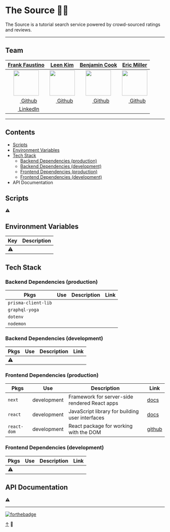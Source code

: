 # The Source 👩‍💻

The Source is a tutorial search service powered by crowd-sourced ratings and reviews.

***

## Team
| [**Frank Faustino**](https://github.com/frankfaustino) | [**Leen Kim**](https://github.com/llcoolk) | [**Benjamin Cook**](https://github.com/benjaminadk) | [**Eric Miller**](https://github.com/ericmiller777) |
|:----------------:|:----------------:|:----------------:|:----------------:|
| [<img src="https://avatars1.githubusercontent.com/u/2607929?s=80" width="80">](https://github.com/frankfaustino) | [<img src="https://avatars3.githubusercontent.com/u/37844353?s=80" width="80">](https://github.com/llcoolk) | [<img src="https://avatars2.githubusercontent.com/u/28043421?s=80" width="80">](https://github.com/benjaminadk) | [<img src="https://avatars3.githubusercontent.com/u/29766054?s=80" width="80">](https://github.com/ericmiller777) |
| [<img src="https://github.com/favicon.ico" width="15"> Github](https://github.com/frankfaustino) | [<img src="https://github.com/favicon.ico" width="15"> Github](https://github.com/llcoolk) | [<img src="https://github.com/favicon.ico" width="15"> Github](https://github.com/benjaminadk) | [<img src="https://github.com/favicon.ico" width="15"> Github](https://github.com/ericmiller777) |
| [ <img src="https://static.licdn.com/sc/h/al2o9zrvru7aqj8e1x2rzsrca" width="15"> LinkedIn](https://www.linkedin.com/in/frankfaustino/) ||||

***

## Contents

 - [Scripts](#scripts)
 - [Environment Variables](#environment-variables)
 - [Tech Stack](#tech-stack)
    - [Backend Dependencies (production)](#backend-dependencies-production)
    - [Backend Dependencies (development)](#backend-dependencies-development)
    - [Frontend Dependencies (production)](#frontend-dependencies-production)
    - [Frontend Dependencies (development)](#frontend-dependencies-development)
 - API Documentation

## Scripts
⚠️

## Environment Variables

| Key | Description |
|-----|-------------|
|⚠️||

## Tech Stack

### Backend Dependencies (production)

|Pkgs|Use|Description|Link|
|----|---|-----------|----|
|`prisma-client-lib`||||
|`graphql-yoga`||||
|`dotenv`||||
|`nodemon`||||

### Backend Dependencies (development)

|Pkgs|Use|Description|Link|
|----|---|-----------|----|
|⚠️||||

### Frontend Dependencies (production)

|Pkgs|Use|Description|Link|
|----|---|-----------|----|
|`next`|development|Framework for server-side rendered React apps|[docs](https://nextjs.org/learn)|
|`react`|development|JavaScript library for building user interfaces|[docs](https://reactjs.org/)|
|`react-dom`|development|React package for working with the DOM|[github](https://github.com/facebook/react)|

### Frontend Dependencies (development)

|Pkgs|Use|Description|Link|
|----|---|-----------|----|
|⚠️||||


## API Documentation

⚠️

***

[![forthebadge](https://forthebadge.com/images/badges/built-with-love.svg)](https://forthebadge.com)

[↑](#the-source) 👋